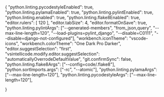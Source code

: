 {
    "python.linting.pycodestyleEnabled": true,
    "python.linting.pylamaEnabled": true,
    "python.linting.pylintEnabled": true,
    "python.linting.enabled": true,
    "python.linting.flake8Enabled": true,
    "editor.rulers": [
        120
    ],
    "editor.tabSize": 4,
    "editor.formatOnSave": true,
    "python.linting.pylintArgs": ["--generated-members",
                                  "from_json,query",
                                  "--max-line-length=120",
                                  "--load-plugins=pylint_django",
                                  "--disable=C0111",
                                  "--disable=django-not-configured"],
    "workbench.iconTheme": "vscode-icons",
    "workbench.colorTheme": "One Dark Pro Darker",
    "editor.suggestSelection": "first",
    "vsintellicode.modify.editor.suggestSelection": "automaticallyOverrodeDefaultValue",
    "git.confirmSync": false,
    "python.linting.flake8Args": ["--config=code/.flake8"],
    "python.sortImports.args": ["-rc", "--atomic"],
    "python.linting.pylamaArgs": ["--max-line-length=120"],
    "python.linting.pycodestyleArgs": ["--max-line-length=120"],
    
}